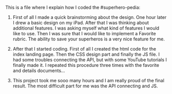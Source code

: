 This is a file where I explain how I coded the #superhero-pedia:

1. First of all I made a quick brainstorming about the design. One hour later I drew a basic design on my iPad. After that I was thinking about additional features. I was asking myself what kind of features I would like to use. Then I was sure that I would like to implement a Favorite rubric. The ability to save your superheros is a very nice feature for me.

2. After that I started coding. First of all I created the html code for the index landing page. Then the CSS design part and finally the JS file. I had some troubles connecting the API, but with some YouTube tutorials I finally made it. I repeated this procedure three times with the favorite and details documents…

3. This project took me sooo many hours and I am really proud of the final result. The most difficult part for me was the API connecting and JS.
